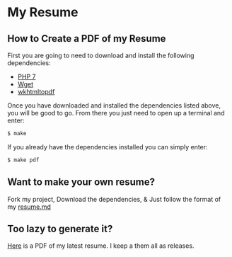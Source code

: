 # My Resume

## How to Create a PDF of my Resume
First you are going to need to download and install the following dependencies:
* [PHP 7](http://php.net/downloads.php) 
* [Wget](https://www.gnu.org/software/wget/)
* [wkhtmltopdf](https://wkhtmltopdf.org/downloads.html)

Once you have downloaded and installed the dependencies listed above, you will be good to go. 
From there you just need to open up a terminal and enter:
```bash
$ make
```
If you already have the dependencies installed you can simply enter:
```bash
$ make pdf
```

## Want to make your own resume?
Fork my project, Download the dependencies, & Just follow the format of my [resume.md](resume.md)

## Too lazy to generate it?
[Here](https://github.com/RudyB/resume/releases/latest) is a PDF of my latest resume. I keep a them all as releases.
